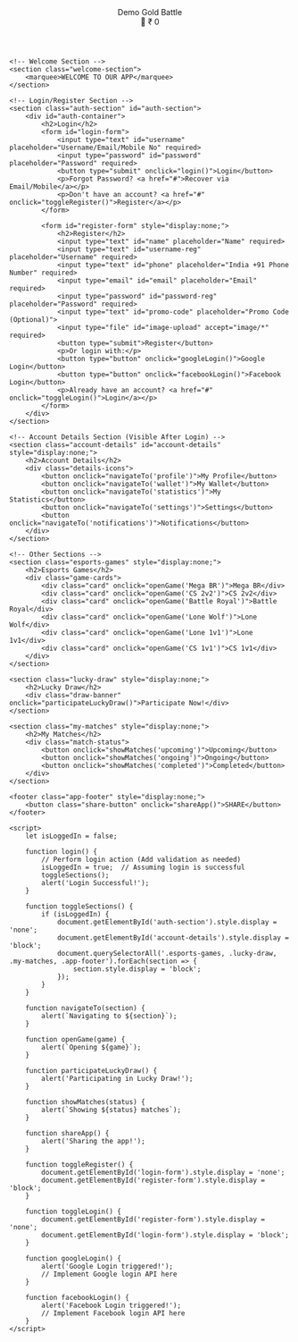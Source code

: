 <!DOCTYPE html>
<html lang="en">
<head>
    <meta charset="UTF-8">
    <meta name="viewport" content="width=device-width, initial-scale=1.0">
    <title>Dark Theme Android App</title>
    <link rel="stylesheet" href="styles.css">
    <script src="scripts.js" defer></script>
</head>
<body class="dark-theme">
    <!-- Header Section -->
    <header class="app-header">
        <div class="app-title">Demo Gold Battle</div>
        <div class="header-actions">
            <span class="notification">🔔</span>
            <span class="wallet">₹ 0</span>
        </div>
    </header>

    <!-- Welcome Section -->
    <section class="welcome-section">
        <marquee>WELCOME TO OUR APP</marquee>
    </section>

    <!-- Login/Register Section -->
    <section class="auth-section" id="auth-section">
        <div id="auth-container">
            <h2>Login</h2>
            <form id="login-form">
                <input type="text" id="username" placeholder="Username/Email/Mobile No" required>
                <input type="password" id="password" placeholder="Password" required>
                <button type="submit" onclick="login()">Login</button>
                <p>Forgot Password? <a href="#">Recover via Email/Mobile</a></p>
                <p>Don't have an account? <a href="#" onclick="toggleRegister()">Register</a></p>
            </form>

            <form id="register-form" style="display:none;">
                <h2>Register</h2>
                <input type="text" id="name" placeholder="Name" required>
                <input type="text" id="username-reg" placeholder="Username" required>
                <input type="text" id="phone" placeholder="India +91 Phone Number" required>
                <input type="email" id="email" placeholder="Email" required>
                <input type="password" id="password-reg" placeholder="Password" required>
                <input type="text" id="promo-code" placeholder="Promo Code (Optional)">
                <input type="file" id="image-upload" accept="image/*" required>
                <button type="submit">Register</button>
                <p>Or login with:</p>
                <button type="button" onclick="googleLogin()">Google Login</button>
                <button type="button" onclick="facebookLogin()">Facebook Login</button>
                <p>Already have an account? <a href="#" onclick="toggleLogin()">Login</a></p>
            </form>
        </div>
    </section>

    <!-- Account Details Section (Visible After Login) -->
    <section class="account-details" id="account-details" style="display:none;">
        <h2>Account Details</h2>
        <div class="details-icons">
            <button onclick="navigateTo('profile')">My Profile</button>
            <button onclick="navigateTo('wallet')">My Wallet</button>
            <button onclick="navigateTo('statistics')">My Statistics</button>
            <button onclick="navigateTo('settings')">Settings</button>
            <button onclick="navigateTo('notifications')">Notifications</button>
        </div>
    </section>

    <!-- Other Sections -->
    <section class="esports-games" style="display:none;">
        <h2>Esports Games</h2>
        <div class="game-cards">
            <div class="card" onclick="openGame('Mega BR')">Mega BR</div>
            <div class="card" onclick="openGame('CS 2v2')">CS 2v2</div>
            <div class="card" onclick="openGame('Battle Royal')">Battle Royal</div>
            <div class="card" onclick="openGame('Lone Wolf')">Lone Wolf</div>
            <div class="card" onclick="openGame('Lone 1v1')">Lone 1v1</div>
            <div class="card" onclick="openGame('CS 1v1')">CS 1v1</div>
        </div>
    </section>

    <section class="lucky-draw" style="display:none;">
        <h2>Lucky Draw</h2>
        <div class="draw-banner" onclick="participateLuckyDraw()">Participate Now!</div>
    </section>

    <section class="my-matches" style="display:none;">
        <h2>My Matches</h2>
        <div class="match-status">
            <button onclick="showMatches('upcoming')">Upcoming</button>
            <button onclick="showMatches('ongoing')">Ongoing</button>
            <button onclick="showMatches('completed')">Completed</button>
        </div>
    </section>

    <footer class="app-footer" style="display:none;">
        <button class="share-button" onclick="shareApp()">SHARE</button>
    </footer>

    <script>
        let isLoggedIn = false;

        function login() {
            // Perform login action (Add validation as needed)
            isLoggedIn = true;  // Assuming login is successful
            toggleSections();
            alert('Login Successful!');
        }

        function toggleSections() {
            if (isLoggedIn) {
                document.getElementById('auth-section').style.display = 'none';
                document.getElementById('account-details').style.display = 'block';
                document.querySelectorAll('.esports-games, .lucky-draw, .my-matches, .app-footer').forEach(section => {
                    section.style.display = 'block';
                });
            }
        }

        function navigateTo(section) {
            alert(`Navigating to ${section}`);
        }

        function openGame(game) {
            alert(`Opening ${game}`);
        }

        function participateLuckyDraw() {
            alert('Participating in Lucky Draw!');
        }

        function showMatches(status) {
            alert(`Showing ${status} matches`);
        }

        function shareApp() {
            alert('Sharing the app!');
        }

        function toggleRegister() {
            document.getElementById('login-form').style.display = 'none';
            document.getElementById('register-form').style.display = 'block';
        }

        function toggleLogin() {
            document.getElementById('register-form').style.display = 'none';
            document.getElementById('login-form').style.display = 'block';
        }

        function googleLogin() {
            alert('Google Login triggered!');
            // Implement Google login API here
        }

        function facebookLogin() {
            alert('Facebook Login triggered!');
            // Implement Facebook login API here
        }
    </script>
</body>
</html>
